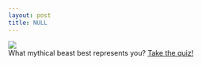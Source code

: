 ```yaml
---
layout: post
title: NULL
---
```


<a href="http://www.yayajon.com/watercircle/dragon.html"><img src="http://www.yayajon.com/watercircle/images/quizresultdragon.jpg" border="0"></a><br>
What mythical beast best represents you? <a href="http://www.yayajon.com/watercircle/beastquiz.html">Take the quiz!</a>
